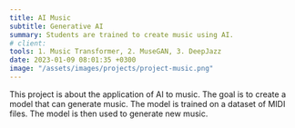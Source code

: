 ```yaml
---
title: AI Music
subtitle: Generative AI
summary: Students are trained to create music using AI.
# client:
tools: 1. Music Transformer, 2. MuseGAN, 3. DeepJazz
date: 2023-01-09 08:01:35 +0300
image: "/assets/images/projects/project-music.png"
---
```


This project is about the application of AI to music. The goal is to create a model that can generate music. The model is trained on a dataset of MIDI files. The model is then used to generate new music.
